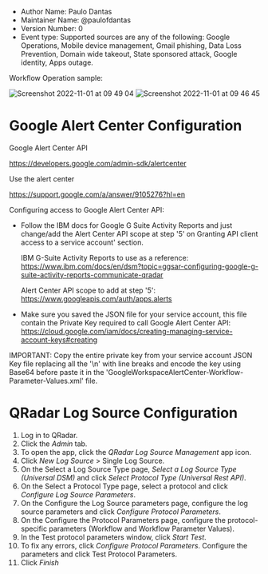 - Author Name: Paulo Dantas
- Maintainer Name: @paulofdantas
- Version Number: 0
- Event type: Supported sources are any of the following: Google Operations, Mobile device management, Gmail phishing, Data Loss Prevention, Domain wide takeout, State sponsored attack, Google identity, Apps outage.

Workflow Operation sample:

![Screenshot 2022-11-01 at 09 49 04](https://user-images.githubusercontent.com/20095130/199236919-aab6de0f-48c2-4f84-90a0-acf3772387c4.png)
![Screenshot 2022-11-01 at 09 46 45](https://user-images.githubusercontent.com/20095130/199236934-a1db44de-218a-418f-b667-cf3265e0a12d.png)


# Google Alert Center Configuration

Google Alert Center API

https://developers.google.com/admin-sdk/alertcenter

Use the alert center

https://support.google.com/a/answer/9105276?hl=en

Configuring access to Google Alert Center API:

- Follow the IBM docs for Google G Suite Activity Reports and just change/add the Alert Center API scope at step '5' on Granting API client access to a service account' section.

    IBM G-Suite Activity Reports to use as a reference: https://www.ibm.com/docs/en/dsm?topic=ggsar-configuring-google-g-suite-activity-reports-communicate-qradar
    
    Alert Center API scope to add at step '5': https://www.googleapis.com/auth/apps.alerts
    
- Make sure you saved the JSON file for your service account, this file contain the Private Key required to call Google Alert Center API: https://cloud.google.com/iam/docs/creating-managing-service-account-keys#creating
    
IMPORTANT: Copy the entire private key from your service account JSON Key file replacing all the '\n' with line breaks and encode the key using Base64 before paste it in the 'GoogleWorkspaceAlertCenter-Workflow-Parameter-Values.xml' file.

# QRadar Log Source Configuration

1. Log in to QRadar.
2. Click the _Admin_ tab.
3. To open the app, click the _QRadar Log Source Management_ app icon.
4. Click _New Log Source_ > Single Log Source.
5. On the Select a Log Source Type page, _Select a Log Source Type (Universal DSM)_ and click _Select Protocol Type (Universal Rest API)_.
6. On the Select a Protocol Type page, select a protocol and click _Configure Log Source Parameters_.
7. On the Configure the Log Source parameters page, configure the log source parameters and click _Configure Protocol
Parameters_.
8. On the Configure the Protocol Parameters page, configure the protocol-specific parameters (Workflow and Workflow
Parameter Values). 
9. In the Test protocol parameters window, click _Start Test_.
10. To fix any errors, click _Configure Protocol Parameters_. Configure the parameters and click Test Protocol Parameters.
11. Click _Finish_
